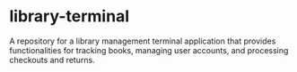 # library-terminal
A repository for a library management terminal application that provides functionalities for tracking books, managing user accounts, and processing checkouts and returns.
